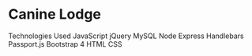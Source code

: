# Canine Lodge


Technologies Used
JavaScript
jQuery
MySQL
Node
Express
Handlebars
Passport.js
Bootstrap 4
HTML
CSS